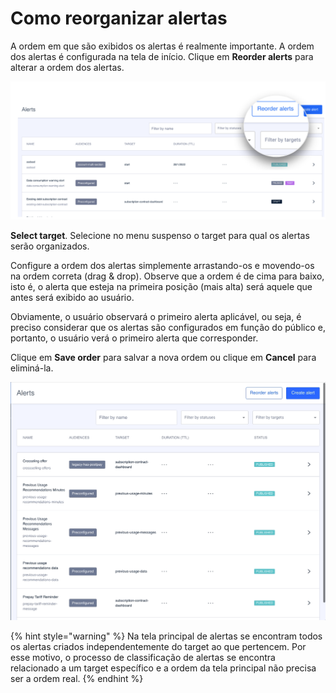 Como reorganizar alertas
========================

A ordem em que são exibidos os alertas é realmente importante. A ordem dos alertas é configurada na tela de início. Clique em **Reorder alerts** para alterar a ordem dos alertas.

![](.gitbook/assets/ReorderAlertsDetail.png)

**Select target**. Selecione no menu suspenso o target para qual os alertas serão organizados. 

Configure a ordem dos alertas simplemente arrastando-os e movendo-os na ordem correta (drag & drop). Observe que a ordem é de cima para baixo, isto é, o alerta que esteja na primeira posição (mais alta) será aquele que antes será exibido ao usuário. 

Obviamente, o usuário observará o primeiro alerta aplicável, ou seja, é preciso considerar que os alertas são configurados em função do público e, portanto, o usuário verá o primeiro alerta que corresponder.

Clique em **Save order** para salvar a nova ordem ou clique em **Cancel** para eliminá-la.

![](.gitbook/assets/ReorderAlerts.gif)

{% hint style="warning" %}
Na tela principal de alertas se encontram todos os alertas criados independentemente do target ao que pertencem. Por esse motivo, o processo de classificação de alertas se encontra relacionado a um target específico e a ordem da tela principal não precisa ser a ordem real.
{% endhint %}

